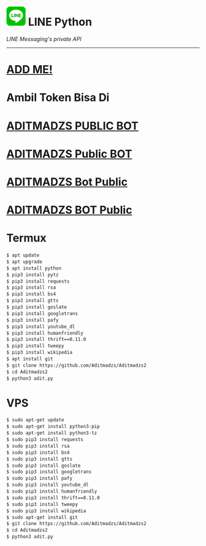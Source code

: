 # ![logo](LINE-sm.png) LINE Python

*LINE Messaging's private API*

----
# [ADD ME!](http://line.me/ti/p/~dandyhayate)
# Ambil Token Bisa Di
# [ADITMADZS PUBLIC BOT](http://line.me/ti/p/~aditmadzsbot2)
# [ADITMADZS Public BOT](http://line.me/ti/p/~aditmadzsbot1)
# [ADITMADZS Bot Public](http://line.me/ti/p/~aditmadzsbot)
# [ADITMADZS BOT Public](http://line.me/ti/p/~aditmadzsbot6)

# Termux

```sh
$ apt update
$ apt upgrade
$ apt install python
$ pip3 install pytz
$ pip3 install requests
$ pip3 install rsa
$ pip3 install bs4
$ pip3 install gtts 
$ pip3 install goslate
$ pip3 install googletrans
$ pip3 install pafy
$ pip3 install youtube_dl
$ pip3 install humanfriendly
$ pip3 install thrift==0.11.0
$ pip3 install tweepy
$ pip3 install wikipedia
$ apt install git
$ git clone https://github.com/Aditmadzs/Aditmadzs2
$ cd Aditmadzs2
$ python3 adit.py
```

# VPS

```sh
$ sudo apt-get update
$ sudo apt-get install python3-pip
$ sudo apt-get install python3-tz
$ sudo pip3 install requests
$ sudo pip3 install rsa 
$ sudo pip3 install bs4 
$ sudo pip3 install gtts 
$ sudo pip3 install goslate
$ sudo pip3 install googletrans 
$ sudo pip3 install pafy 
$ sudo pip3 install youtube_dl 
$ sudo pip3 install humanfriendly
$ sudo pip3 install thrift==0.11.0
$ sudo pip3 install tweepy
$ sudo pip3 install wikipedia
$ sudo apt-get install git
$ git clone https://github.com/Aditmadzs/Aditmadzs2
$ cd Aditmadzs2
$ python3 adit.py
```


